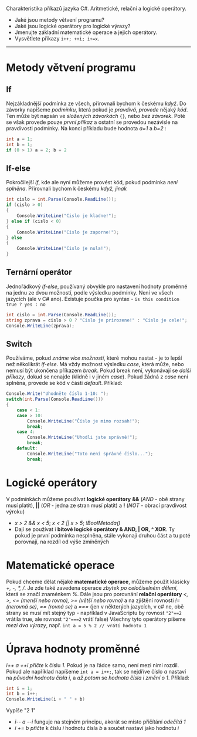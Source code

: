 Charakteristika příkazů jazyka C#. Aritmetické, relační a logické operátory.

- Jaké jsou metody větvení programu?
- Jaké jsou logické operátory pro logické výrazy?
- Jmenujte základní matematické operace a jejich operátory.
- Vysvětlete příkazy `i++; ++i; i+=x`.
---
# Metody větvení programu
## If
Nejzákladnější podmínka ze všech, přirovnali bychom k českému *když*. Do závorky napíšeme *podmínku*, která pokud je *pravdivá*, *provede* nějaký *kód*. Ten může být napsán ve *složených závorkách* `{}`, nebo *bez závorek*. Poté se však provede pouze *první příkaz* a ostatní se provedou nezávisle na pravdivosti podmínky. Na konci příkladu bude hodnota *a=1* a *b=2* :
```cs
int a = 1;
int b = 1;
if (0 > 1) a = 2; b = 2
```
## If-else
Pokročilejší *if*, kde ale nyní můžeme provést kód, pokud podmínka *není splněna*. Přirovnali bychom k českému *když, jinak*
```cs
int cislo = int.Parse(Console.ReadLine());
if (cislo > 0)
{
	Console.WriteLine("Cislo je kladne!");
} else if (cislo < 0)
{
	Console.WriteLine("Cislo je zaporne!");
} else
{
	Console.WriteLine("Cislo je nula!");
}
```
## Ternární operátor
Jednořádkový *if-else*, používaný obvykle pro nastavení hodnoty proměnné na jednu ze dvou možností, podle výsledku podmínky. Není ve všech jazycích (ale v C# ano). Existuje poučka pro syntax - `is this condition true ? yes : no` 
```cs
int cislo = int.Parse(Console.ReadLine());
string zprava = cislo > 0 ? "Cislo je prirozene!" : "Cislo je cele!";
Console.WriteLine(zprava);
```
## Switch
Používáme, pokud *známe více možností*, které mohou nastat - je to lepší než několikrát *if-else*. Má vždy možnost výsledku *case*, která může, nebo nemusí být ukončena příkazem *break*. Pokud break není, vykonávají se *další příkazy*, dokud se nenajde (klidně i v jiném *case*). Pokud žádná z *case* není splněna, provede se kód v části *default*. Příklad:
```cs
Console.Write("Uhodněte číslo 1-10: ");
switch(int.Parse(Console.ReadLine()))
{
	case < 1:
	case > 10:
		Console.WriteLine("Číslo je mimo rozsah!");
		break;
	case 4: 
		Console.WriteLine("Uhodli jste správně!");
		break;
	default:
		Console.WriteLine("Toto není správné číslo...");
		break;
```
# Logické operátory
V podmínkách můžeme používat **logické operátory** **&&** (*AND* - obě strany musí platit), **||** (*OR* - jedna ze stran musí platit) a **!** (*NOT* - obrací pravdivost výroku)
- *x > 2 && x < 5*; *x < 2 || x > 5*; *!BoolMetoda()*
- Dají se používat i **bitové logické operátory & AND, | OR, ^ XOR**. Ty pokud je první podmínka nesplněna, stále vykonají druhou část a tu poté porovnají, na rozdíl od výše zmíněných
# Matematické operace
Pokud chceme dělat nějaké **matematické operace**, můžeme použít klasicky *+, -, \*, /*. Je zde také zavedena operace *zbytek po celočíselném dělení*, která se značí znaménkem *%*. Dále jsou pro porovnání **relační operátory**  *<, >, <= (menší nebo rovno), >= (větší nebo rovno)* a na zjištění rovnosti *!= (nerovná se)*, *\=\= (rovná se)* a *\=\=\=* (jen v některých jazycích, v c# ne, obě strany se musí mít stejný typ - například v JavaScriptu by rovnost `"2"==2` vrátila true, ale rovnost `"2"===2` vrátí false) Všechny tyto operátory píšeme *mezi dva výrazy*, např. `int a = 5 % 2 // vrátí hodnotu 1`
# Úprava hodnoty proměnné
*i++ a ++i* *přičte* k číslu *1*. Pokud je na řádce samo, není mezi nimi rozdíl. Pokud ale například napíšeme `int a = i++;`, tak se nejdříve číslo *a* nastaví na *původní hodnotu čísla i*, a *až potom* se *hodnota čísla i změní o 1*. Příklad:
```cs
int i = 1;
int b = i++;
Console.WriteLine(i + " " + b)
```
Vypíše "2 1"
- *i-- a --i* funguje na stejném principu, akorát se místo přičítání *odečítá 1*
- *i += b* *přičte* k číslu *i* hodnotu čísla *b* a součet nastaví jako hodnotu *i*